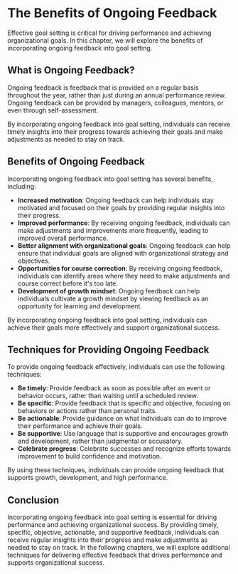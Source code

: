 The Benefits of Ongoing Feedback
=============================================================================================

Effective goal setting is critical for driving performance and achieving organizational goals. In this chapter, we will explore the benefits of incorporating ongoing feedback into goal setting.

What is Ongoing Feedback?
-------------------------

Ongoing feedback is feedback that is provided on a regular basis throughout the year, rather than just during an annual performance review. Ongoing feedback can be provided by managers, colleagues, mentors, or even through self-assessment.

By incorporating ongoing feedback into goal setting, individuals can receive timely insights into their progress towards achieving their goals and make adjustments as needed to stay on track.

Benefits of Ongoing Feedback
----------------------------

Incorporating ongoing feedback into goal setting has several benefits, including:

* **Increased motivation**: Ongoing feedback can help individuals stay motivated and focused on their goals by providing regular insights into their progress.
* **Improved performance**: By receiving ongoing feedback, individuals can make adjustments and improvements more frequently, leading to improved overall performance.
* **Better alignment with organizational goals**: Ongoing feedback can help ensure that individual goals are aligned with organizational strategy and objectives.
* **Opportunities for course correction**: By receiving ongoing feedback, individuals can identify areas where they need to make adjustments and course correct before it's too late.
* **Development of growth mindset**: Ongoing feedback can help individuals cultivate a growth mindset by viewing feedback as an opportunity for learning and development.

By incorporating ongoing feedback into goal setting, individuals can achieve their goals more effectively and support organizational success.

Techniques for Providing Ongoing Feedback
-----------------------------------------

To provide ongoing feedback effectively, individuals can use the following techniques:

* **Be timely**: Provide feedback as soon as possible after an event or behavior occurs, rather than waiting until a scheduled review.
* **Be specific**: Provide feedback that is specific and objective, focusing on behaviors or actions rather than personal traits.
* **Be actionable**: Provide guidance on what individuals can do to improve their performance and achieve their goals.
* **Be supportive**: Use language that is supportive and encourages growth and development, rather than judgmental or accusatory.
* **Celebrate progress**: Celebrate successes and recognize efforts towards improvement to build confidence and motivation.

By using these techniques, individuals can provide ongoing feedback that supports growth, development, and high performance.

Conclusion
----------

Incorporating ongoing feedback into goal setting is essential for driving performance and achieving organizational success. By providing timely, specific, objective, actionable, and supportive feedback, individuals can receive regular insights into their progress and make adjustments as needed to stay on track. In the following chapters, we will explore additional techniques for delivering effective feedback that drives performance and supports organizational success.
